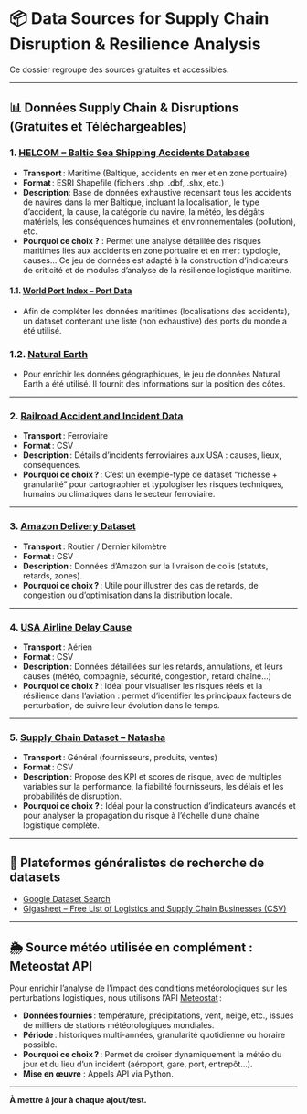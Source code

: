# 📦 Data Sources for Supply Chain Disruption & Resilience Analysis

Ce dossier regroupe des sources gratuites et accessibles.

---

## 📊 Données Supply Chain & Disruptions (Gratuites et Téléchargeables)

### 1. [HELCOM – Baltic Sea Shipping Accidents Database](https://maps.helcom.fi/website/mapservice/?datasetID=cae61cf8-0b3a-449a-aeaf-1df752dd3d80)
- **Transport** : Maritime (Baltique, accidents en mer et en zone portuaire)
- **Format** : ESRI Shapefile (fichiers .shp, .dbf, .shx, etc.)
- **Description**: Base de données exhaustive recensant tous les accidents de navires dans la mer Baltique, incluant la localisation, le type d’accident, la cause, la catégorie du navire, la météo, les dégâts matériels, les conséquences humaines et environnementales (pollution), etc.
- **Pourquoi ce choix ?** : Permet une analyse détaillée des risques maritimes liés aux accidents en zone portuaire et en mer : typologie, causes... Ce jeu de données est adapté à la construction d’indicateurs de criticité et de modules d’analyse de la résilience logistique maritime.

#### 1.1. [World Port Index – Port Data](https://fgmod.nga.mil/apps/WPI-Viewer/)
- Afin de compléter les données maritimes (localisations des accidents), un dataset contenant une liste (non exhaustive) des ports du monde a été utilisé.

### 1.2. [Natural Earth](https://www.naturalearthdata.com/http//www.naturalearthdata.com/download/10m/physical/ne_10m_land.zip)
- Pour enrichir les données géographiques, le jeu de données Natural Earth a été utilisé. Il fournit des informations sur la position des côtes.

---

### 2. [Railroad Accident and Incident Data](https://www.kaggle.com/datasets/chrico03/railroad-accident-and-incident-data)
- **Transport** : Ferroviaire
- **Format** : CSV
- **Description** : Détails d’incidents ferroviaires aux USA : causes, lieux, conséquences.
- **Pourquoi ce choix ?** : C’est un exemple-type de dataset “richesse + granularité” pour cartographier et typologiser les risques techniques, humains ou climatiques dans le secteur ferroviaire.

---

### 3. [Amazon Delivery Dataset](https://www.kaggle.com/datasets/sujalsuthar/amazon-delivery-dataset)
- **Transport** : Routier / Dernier kilomètre
- **Format** : CSV
- **Description** : Données d’Amazon sur la livraison de colis (statuts, retards, zones).
- **Pourquoi ce choix ?** : Utile pour illustrer des cas de retards, de congestion ou d’optimisation dans la distribution locale.

---

### 4. [USA Airline Delay Cause](https://www.kaggle.com/datasets/ryanjt/airline-delay-cause)
- **Transport** : Aérien
- **Format** : CSV
- **Description** : Données détaillées sur les retards, annulations, et leurs causes (météo, compagnie, sécurité, congestion, retard chaîne…)
- **Pourquoi ce choix ?** : Idéal pour visualiser les risques réels et la résilience dans l’aviation : permet d’identifier les principaux facteurs de perturbation, de suivre leur évolution dans le temps.

---

### 5. [Supply Chain Dataset – Natasha](https://www.kaggle.com/datasets/natasha0786/supply-chain-dataset/data)
- **Transport** : Général (fournisseurs, produits, ventes)
- **Format** : CSV
- **Description** : Propose des KPI et scores de risque, avec de multiples variables sur la performance, la fiabilité fournisseurs, les délais et les probabilités de disruption.
- **Pourquoi ce choix ?** :  Idéal pour la construction d’indicateurs avancés et pour analyser la propagation du risque à l’échelle d’une chaîne logistique complète.

---
## 🔎 Plateformes généralistes de recherche de datasets
- [Google Dataset Search](https://datasetsearch.research.google.com/)
- [Gigasheet – Free List of Logistics and Supply Chain Businesses (CSV)](https://www.gigasheet.com/sample-data/free-list-of-logistics-and-supply-chain-businessescsv)

---
## 🌦️ Source météo utilisée en complément : Meteostat API

Pour enrichir l’analyse de l’impact des conditions météorologiques sur les perturbations logistiques, nous utilisons l’API [Meteostat](https://meteostat.net/en/) :

- **Données fournies** : température, précipitations, vent, neige, etc., issues de milliers de stations météorologiques mondiales.
- **Période** : historiques multi-années, granularité quotidienne ou horaire possible.
- **Pourquoi ce choix ?** : Permet de croiser dynamiquement la météo du jour et du lieu d’un incident (aéroport, gare, port, entrepôt…).
- **Mise en œuvre** : Appels API via Python.

---
**À mettre à jour à chaque ajout/test.**